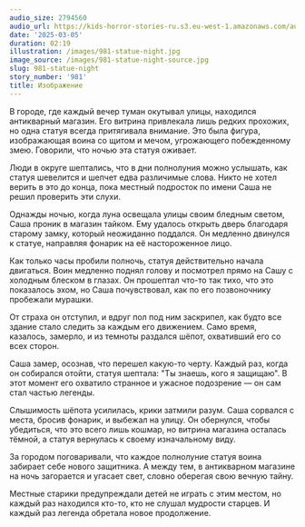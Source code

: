 ```yaml
---
audio_size: 2794560
audio_url: https://kids-horror-stories-ru.s3.eu-west-1.amazonaws.com/audio/981-statue-night.mp3
date: '2025-03-05'
duration: 02:19
illustration: /images/981-statue-night.jpg
image_source: /images/981-statue-night-source.jpg
slug: 981-statue-night
story_number: '981'
title: Изображение
---
```


В городе, где каждый вечер туман окутывал улицы, находился антикварный магазин. Его витрина привлекала лишь редких прохожих, но одна статуя всегда притягивала внимание. Это была фигура, изображающая воина со щитом и мечом, угрожающего побежденному змею. Говорили, что ночью эта статуя оживает.

Люди в округе шептались, что в дни полнолуния можно услышать, как статуя шевелится и шепчет едва различимые слова. Никто не хотел верить в это до конца, пока местный подросток по имени Саша не решил проверить эти слухи.

Однажды ночью, когда луна освещала улицы своим бледным светом, Саша проник в магазин тайком. Ему удалось открыть дверь благодаря старому замку, который неожиданно поддался. Он медленно двинулся к статуе, направляя фонарик на её настороженное лицо.

Как только часы пробили полночь, статуя действительно начала двигаться. Воин медленно поднял голову и посмотрел прямо на Сашу с холодным блеском в глазах. Он прошептал что-то так тихо, что это показалось эхом, но Саша почувствовал, как по его позвоночнику пробежали мурашки.

От страха он отступил, и вдруг пол под ним заскрипел, как будто все здание стало следить за каждым его движением. Само время, казалось, замерло, и из темноты раздался шёпот, охвативший его со всех сторон.

Саша замер, осознав, что перешел какую-то черту. Каждый раз, когда он собирался отойти, статуя шептала: "Ты знаешь, кого я защищаю". В этот момент его охватило странное и ужасное подозрение — он сам стал частью легенды.

Слышимость шёпота усилилась, крики затмили разум. Саша сорвался с места, бросив фонарик, и выбежал на улицу. Он обернулся, чтобы убедиться, что это всего лишь кошмар, но витрина магазина осталась тёмной, а статуя вернулась к своему изначальному виду.

За городом поговаривали, что каждое полнолуние статуя воина забирает себе нового защитника. А между тем, в антикварном магазине на ночь загорается и угасает свет, словно оберегая свою вечную тайну.

Местные старики предупреждали детей не играть с этим местом, но каждый раз находился кто-то, кто не слушал мудрости старцев. И каждый раз легенда обретала новое продолжение.